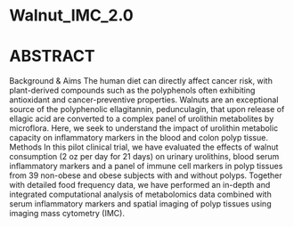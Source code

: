 # Walnut_IMC_2.0

# ABSTRACT 

Background & Aims
The human diet can directly affect cancer risk, with plant-derived compounds such as the polyphenols often exhibiting antioxidant and cancer-preventive properties. Walnuts are an exceptional source of the polyphenolic ellagitannin, pedunculagin, that upon release of ellagic acid are converted to a complex panel of urolithin metabolites by microflora. Here, we seek to understand the impact of urolithin metabolic capacity on inflammatory markers in the blood and colon polyp tissue. 
Methods
In this pilot clinical trial, we have evaluated the effects of walnut consumption (2 oz per day for 21 days) on urinary urolithins, blood serum inflammatory markers and a panel of immune cell markers in polyp tissues from 39 non-obese and obese subjects with and without polyps. Together with detailed food frequency data, we have performed an in-depth and integrated computational analysis of metabolomics data combined with serum inflammatory markers and spatial imaging of polyp tissues using imaging mass cytometry (IMC). 

